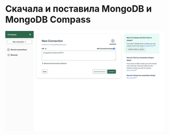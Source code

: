 # Скачала и поставила MongoDB и MongoDB Compass
![screen](https://github.com/AMaftuna/SberTech_DB/blob/hw1/img/first.png)
